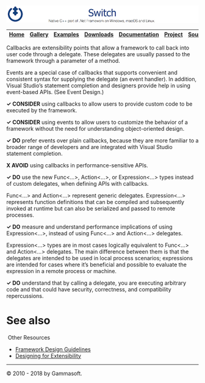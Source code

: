 ![Switch Header](Pictures/SwitchNativeC++port.png)

| [Home](Home.md) | [Gallery](Gallery.md) | [Examples](Examples.md) | [Downloads](Downloads.md) | [Documentation](Documentation.md) | [Project](https://sourceforge.net/projects/switchpro) | [Source](https://github.com/gammasoft71/switch) | [License](License.md) | [Contact](Contact.md) | [GAMMA Soft](https://gammasoft71.wixsite.com/gammasoft) |
|-----------------|-----------------------|-------------------------|-------------------------|-----------------------------------|-------------------------------------------------------|-------------------------------------------------|-----------------------|-----------------------|---------------------------------------------------------|

Callbacks are extensibility points that allow a framework to call back into user code through a delegate. These delegates are usually passed to the framework through a parameter of a method.

Events are a special case of callbacks that supports convenient and consistent syntax for supplying the delegate (an event handler). In addition, Visual Studio’s statement completion and designers provide help in using event-based APIs. (See Event Design.)

**✓ CONSIDER** using callbacks to allow users to provide custom code to be executed by the framework.

**✓ CONSIDER** using events to allow users to customize the behavior of a framework without the need for understanding object-oriented design.

**✓ DO** prefer events over plain callbacks, because they are more familiar to a broader range of developers and are integrated with Visual Studio statement completion.

**X AVOID** using callbacks in performance-sensitive APIs.

**✓ DO** use the new Func<...>, Action<...>, or Expression<...> types instead of custom delegates, when defining APIs with callbacks.

Func<...> and Action<...> represent generic delegates. Expression<...> represents function definitions that can be compiled and subsequently invoked at runtime but can also be serialized and passed to remote processes.

**✓ DO** measure and understand performance implications of using Expression<...>, instead of using Func<...> and Action<...> delegates.

Expression<...> types are in most cases logically equivalent to Func<...> and Action<...> delegates. The main difference between them is that the delegates are intended to be used in local process scenarios; expressions are intended for cases where it’s beneficial and possible to evaluate the expression in a remote process or machine.

**✓ DO** understand that by calling a delegate, you are executing arbitrary code and that could have security, correctness, and compatibility repercussions.

# See also
​
Other Resources

* [Framework Design Guidelines](FrameworkDesignGuidelines.md)
* [Designing for Extensibility](DesigningForExtensibility.md)

______________________________________________________________________________________________

© 2010 - 2018 by Gammasoft.
